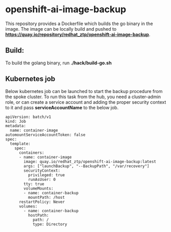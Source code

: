 # openshift-ai-image-backup
This repository provides a Dockerfile which builds the go binary in the image. The image can be locally build and pushed to **https://quay.io/repository/redhat_ztp/openshift-ai-image-backup**.

## Build:

To build the golang binary, run **./hack/build-go.sh**

## Kubernetes job

Below kubernetes job can be launched to start the backup procedure from the spoke cluster. To run this task from the hub, you need a cluster-admin role, or can create a service account and adding the proper security context to it and pass **serviceAccountName** to the below job.

```
apiVersion: batch/v1
kind: Job
metadata:
  name: container-image
automountServiceAccountToken: false
spec:
  template:
    spec:
      containers:
      - name: container-image
        image: quay.io/redhat_ztp/openshift-ai-image-backup:latest
        args: ["launchBackup", "--BackupPath", "/var/recovery"]
        securityContext:
          privileged: true
          runAsUser: 0
        tty: true
        volumeMounts:
        - name: container-backup
          mountPath: /host
      restartPolicy: Never
      volumes:
        - name: container-backup
          hostPath:
            path: /
            type: Directory
```
